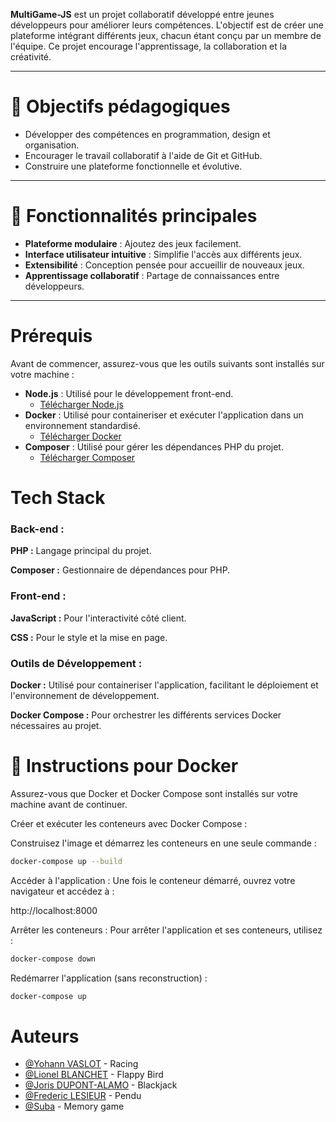 ﻿
**MultiGame-JS** est un projet collaboratif développé entre jeunes développeurs pour améliorer leurs compétences. L'objectif est de créer une plateforme intégrant différents jeux, chacun étant conçu par un membre de l'équipe. Ce projet encourage l'apprentissage, la collaboration et la créativité.

---

# 🌟 Objectifs pédagogiques

- Développer des compétences en programmation, design et organisation.
- Encourager le travail collaboratif à l'aide de Git et GitHub.
- Construire une plateforme fonctionnelle et évolutive.

---

# 🚀 Fonctionnalités principales

- **Plateforme modulaire** : Ajoutez des jeux facilement.
- **Interface utilisateur intuitive** : Simplifie l'accès aux différents jeux.
- **Extensibilité** : Conception pensée pour accueillir de nouveaux jeux.
- **Apprentissage collaboratif** : Partage de connaissances entre développeurs.

---

# Prérequis

Avant de commencer, assurez-vous que les outils suivants sont installés sur votre machine :

- **Node.js** : Utilisé pour le développement front-end.
  - [Télécharger Node.js](https://nodejs.org/)
- **Docker** : Utilisé pour containeriser et exécuter l'application dans un environnement standardisé.
  - [Télécharger Docker](https://www.docker.com/)
- **Composer** : Utilisé pour gérer les dépendances PHP du projet.
    - [Télécharger Composer](https://getcomposer.org/)


# Tech Stack
### Back-end :
**PHP :** Langage principal du projet.

**Composer :** Gestionnaire de dépendances pour PHP.

### Front-end :
**JavaScript :** Pour l'interactivité côté client.

**CSS :** Pour le style et la mise en page.


### Outils de Développement :

**Docker :** Utilisé pour containeriser l'application, facilitant le déploiement et l'environnement de développement.

**Docker Compose :** Pour orchestrer les différents services Docker nécessaires au projet.
# 🚀 Instructions pour Docker

Assurez-vous que Docker et Docker Compose sont installés sur votre machine avant de continuer.

Créer et exécuter les conteneurs avec Docker Compose :

Construisez l'image et démarrez les conteneurs en une seule commande :

```bash
docker-compose up --build
```

Accéder à l'application :
Une fois le conteneur démarré, ouvrez votre navigateur et accédez à :

http://localhost:8000

Arrêter les conteneurs :
Pour arrêter l'application et ses conteneurs, utilisez :
```bash
docker-compose down
```

Redémarrer l'application (sans reconstruction) :
```bash
docker-compose up
```


# Auteurs

- [@Yohann VASLOT](https://github.com/Skwady) - Racing
- [@Lionel BLANCHET](https://github.com/kartmann17) - Flappy Bird
- [@Joris DUPONT-ALAMO](https://github.com/Baylox) - Blackjack
- [@Frederic LESIEUR](https://github.com/fredlesieur) - Pendu 
- [@Suba](https://github.com/suba77340) - Memory game
